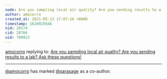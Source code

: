 ```yaml
---
node: Are you sampling local air quality? Are you sending results to a lab? Ask these questions! 
author: amocorro
created_at: 2021-05-13 17:07:26 +0000
timestamp: 1620925646
nid: 26574
cid: 28766
uid: 700923
---
```




[amocorro](../profile/amocorro) replying to: [Are you sampling local air quality? Are you sending results to a lab? Ask these questions! ](../notes/amocorro/05-13-2021/are-you-sampling-local-air-quality-are-you-sending-results-to-a-lab-ask-these-questions)

----
 [@amocorro](/profile/amocorro) has marked [@sarasage](/profile/sarasage) as a co-author. 